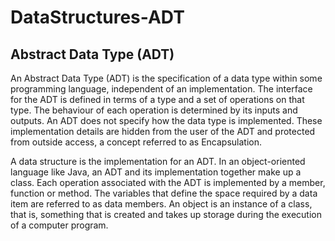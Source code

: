 # DataStructures-ADT
## Abstract Data Type (ADT)
   An Abstract Data Type (ADT) is the specification of a data type within some programming language, independent of an implementation. The interface for the ADT is defined in terms of a type and a set of operations on that type. The behaviour of each operation is determined by its inputs and outputs. An ADT does not specify how the data type is implemented. These implementation details are hidden from the user of the ADT and protected from outside access, a concept referred to as Encapsulation.

A data structure is the implementation for an ADT. In an object-oriented language like Java, an ADT and its implementation together make up a class. Each operation associated with the ADT is implemented by a member, function or method. The variables that define the space required by a data item are referred to as data members. An object is an instance of a class, that is, something that is created and takes up storage during the execution of a computer program.

